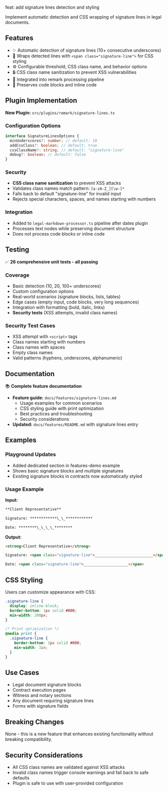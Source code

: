 feat: add signature lines detection and styling

Implement automatic detection and CSS wrapping of signature lines in legal
documents.

## Features

- ✨ Automatic detection of signature lines (10+ consecutive underscores)
- 🎨 Wraps detected lines with `<span class="signature-line">` for CSS styling
- ⚙️ Configurable threshold, CSS class name, and behavior options
- 🔒 CSS class name sanitization to prevent XSS vulnerabilities
- 🔧 Integrated into remark processing pipeline
- 📝 Preserves code blocks and inline code

## Plugin Implementation

**New Plugin:** `src/plugins/remark/signature-lines.ts`

### Configuration Options

```typescript
interface SignatureLinesOptions {
  minUnderscores?: number; // default: 10
  addCssClass?: boolean; // default: true
  cssClassName?: string; // default: "signature-line"
  debug?: boolean; // default: false
}
```

### Security

- **CSS class name sanitization** to prevent XSS attacks
- Validates class names match pattern: `[a-zA-Z_][\w-]*`
- Falls back to default "signature-line" for invalid input
- Rejects special characters, spaces, and names starting with numbers

### Integration

- Added to `legal-markdown-processor.ts` pipeline after dates plugin
- Processes text nodes while preserving document structure
- Does not process code blocks or inline code

## Testing

✅ **26 comprehensive unit tests - all passing**

### Coverage

- Basic detection (10, 20, 100+ underscores)
- Custom configuration options
- Real-world scenarios (signature blocks, lists, tables)
- Edge cases (empty input, code blocks, very long sequences)
- Integration with formatting (bold, italic, links)
- **Security tests** (XSS attempts, invalid class names)

### Security Test Cases

- XSS attempt with `<script>` tags
- Class names starting with numbers
- Class names with spaces
- Empty class names
- Valid patterns (hyphens, underscores, alphanumeric)

## Documentation

📚 **Complete feature documentation**

- **Feature guide:** `docs/features/signature-lines.md`
  - Usage examples for common scenarios
  - CSS styling guide with print optimization
  - Best practices and troubleshooting
  - Security considerations
- **Updated:** `docs/features/README.md` with signature lines entry

## Examples

### Playground Updates

- Added dedicated section in features-demo example
- Shows basic signature blocks and multiple signatures
- Existing signature blocks in contracts now automatically styled

### Usage Example

**Input:**

```markdown
**Client Representative**

Signature: ************\_\_************

Date: ********\_\_\_\_********
```

**Output:**

```html
<strong>Client Representative</strong>

Signature: <span class="signature-line">__________________________</span>

Date: <span class="signature-line">____________________</span>
```

## CSS Styling

Users can customize appearance with CSS:

```css
.signature-line {
  display: inline-block;
  border-bottom: 1px solid #000;
  min-width: 200px;
}

/* Print optimization */
@media print {
  .signature-line {
    border-bottom: 1px solid #000;
    min-width: 3in;
  }
}
```

## Use Cases

- Legal document signature blocks
- Contract execution pages
- Witness and notary sections
- Any document requiring signature lines
- Forms with signature fields

## Breaking Changes

None - this is a new feature that enhances existing functionality without
breaking compatibility.

## Security Considerations

- All CSS class names are validated against XSS attacks
- Invalid class names trigger console warnings and fall back to safe defaults
- Plugin is safe to use with user-provided configuration
